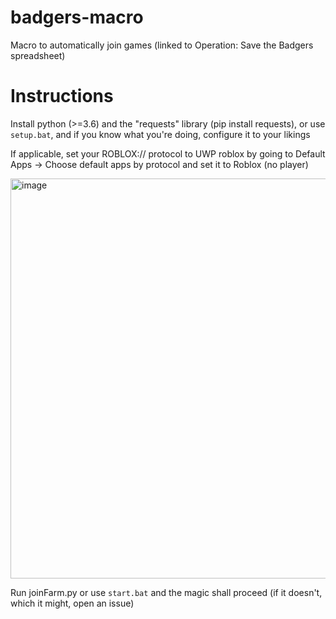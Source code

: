 # badgers-macro
Macro to automatically join games (linked to Operation: Save the Badgers spreadsheet)

# Instructions
Install python (>=3.6) and the "requests" library (pip install requests), or use `setup.bat`, and if you know what you're doing, configure it to your likings

If applicable, set your ROBLOX:// protocol to UWP roblox by going to Default Apps -> Choose default apps by protocol and set it to Roblox (no player)

<img width="609" height="640" alt="image" src="https://github.com/user-attachments/assets/d8fe0451-8b1d-48bb-81a7-f1dbae3b3eea" />

Run joinFarm.py or use `start.bat` and the magic shall proceed (if it doesn't, which it might, open an issue)
